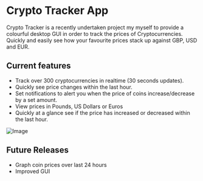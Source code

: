 # Crypto Tracker App

Crypto Tracker is a recently undertaken project my myself to provide a colourful desktop GUI in order to track the prices of Cryptocurrencies. Quickly and easily see how your favourite prices stack up against GBP, USD and EUR.

## Current features

* Track over 300 cryptocurrencies in realtime (30 seconds updates).
* Quickly see price changes within the last hour.
* Set notifications to alert you when the price of coins increase/decrease by a set amount.
* View prices in Pounds, US Dollars or Euros
* Quickly at a glance see if the price has increased or decreased within the last hour.


![Image](https://i.imgur.com/KQdiddd.png)

## Future Releases

* Graph coin prices over last 24 hours
* Improved GUI
